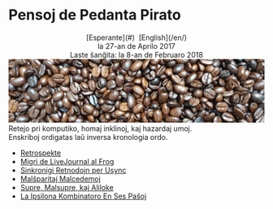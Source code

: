 Pensoj de Pedanta Pirato
========================

<center>[Esperante](#)  [English](/en/)</center>
<center>la 27-an de Aprilo 2017</center>
<center>Laste ŝanĝita: la 8-an de Februaro 2018</center>

<img src="/bildoj/kafofaboj.jpg" class="banner" alt="kafofaboj" />

<div class="text-right">Retejo pri komputiko, homaj inklinoj, kaj hazardaj umoj.</div>
<div class="text-right">Enskriboj ordigatas laŭ inversa kronologia ordo.</div>

- [Retrospekte](retrospekte)
- [Migri de LiveJournal al Frog](livefrog)
- [Sinkronigi Retnodojn per Usync](usync)
- [Malŝparitaj Malcedemoj](malsxparitaj)
- [Supre, Malsupre, kaj Aliloke](supre-malsupre)
- [La Ipsilona Kombinatoro En Ses Paŝoj](ipsilono)
